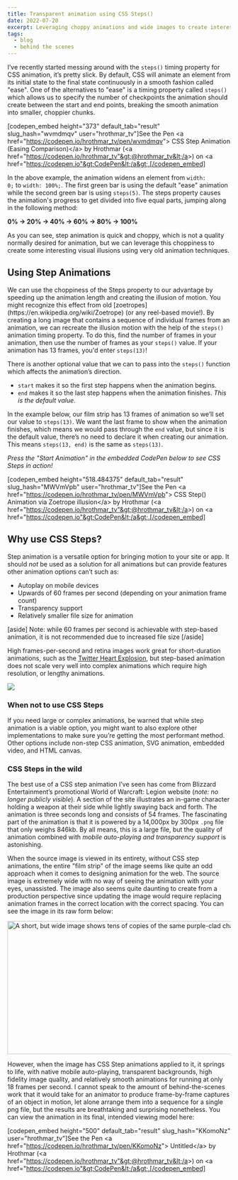 ```yaml
---
title: Transparent animation using CSS Steps()
date: 2022-07-20
excerpt: Leveraging choppy animations and wide images to create interesting visual illusions using very old animation techniques.
tags:
  - blog
  - behind the scenes
---
```


I’ve recently started messing around with the <code>steps()</code> timing property for CSS animation, it’s pretty slick. By default, CSS will animate an element from its initial state to the final state continuously in a smooth fashion called "ease". One of the alternatives to "ease" is a timing property called <code>steps()</code> which allows us to specify the number of checkpoints the animation should create between the start and end points, breaking the smooth animation into smaller, choppier chunks.

[codepen_embed height="373" default_tab="result" slug_hash="wvmdmqv" user="hrothmar_tv"]See the Pen &lt;a href="https://codepen.io/hrothmar_tv/pen/wvmdmqv"&gt;
CSS Step Animation (Easing Comparison)&lt;/a&gt; by Hrothmar (&lt;a href="https://codepen.io/hrothmar_tv"&gt;@hrothmar_tv&lt;/a&gt;)
on &lt;a href="https://codepen.io"&gt;CodePen&lt;/a&gt;.[/codepen_embed]

In the above example, the animation widens an element from <code>width: 0;</code> to <code>width: 100%;</code>. The first green bar is using the default "ease" animation while the second green bar is using <code>steps(5)</code>. The steps property causes the animation's progress to get divided into five equal parts, jumping along in the following method:

<strong>0% -&gt; 20% -&gt; 40% -&gt; 60% -&gt; 80% -&gt; 100%</strong>

As you can see, step animation is quick and choppy, which is not a quality normally desired for animation, but we can leverage this choppiness to create some interesting visual illusions using very old animation techniques.

<h2>Using Step Animations</h2>
We can use the choppiness of the Steps property to our advantage by speeding up the animation length and creating the illusion of motion. You might recognize this effect from old [zoetropes](https://en.wikipedia.org/wiki/Zoetrope) (or any reel-based movie!). By creating a long image that contains a sequence of individual frames from an animation, we can recreate the illusion motion with the help of the <code>steps()</code> animation timing property. To do this, find the number of frames in your animation, then use the number of frames as your <code>steps()</code> value. If your animation has 13 frames, you'd enter <code>steps(13)</code>!

There is another optional value that we can to pass into the <code>steps()</code> function which affects the animation’s direction.
<ul>
 	<li><code>start</code> makes it so the first step happens when the animation begins.</li>
 	<li><code>end</code> makes it so the last step happens when the animation finishes.
<em>This is the default value</em>.</li>
</ul>
In the example below, our film strip has 13 frames of animation so we’ll set our value to <code>steps(13)</code>. We want the last frame to show when the animation finishes, which means we would pass through the <code>end</code> value, but since it is the default value, there’s no need to declare it when creating our animation. This means <code>steps(13, end)</code> is the same as <code>steps(13)</code>.

<em>Press the "Start Animation" in the embedded CodePen below to see CSS Steps in action!</em>

[codepen_embed height="518.484375" default_tab="result" slug_hash="MWVmVpb" user="hrothmar_tv"]See the Pen &lt;a href="https://codepen.io/hrothmar_tv/pen/MWVmVpb"&gt;
CSS Step() Animation via Zoetrope illusion&lt;/a&gt; by Hrothmar (&lt;a href="https://codepen.io/hrothmar_tv"&gt;@hrothmar_tv&lt;/a&gt;)
on &lt;a href="https://codepen.io"&gt;CodePen&lt;/a&gt;.[/codepen_embed]

<h2>Why use CSS Steps?</h2>
Step animation is a versatile option for bringing motion to your site or app. It should <em>not</em> be used as a solution for all animations but can provide features other animation options can’t such as:
<ul>
 	<li>Autoplay on mobile devices</li>
 	<li>Upwards of 60 frames per second (depending on your animation frame count)</li>
 	<li>Transparency support</li>
 	<li>Relatively smaller file size for animation</li>
</ul>

[aside]
Note: while 60 frames per second is achievable with step-based animation, it is not recommended due to increased file size
[/aside]

High frames-per-second and retina images work great for short-duration animations, such as the [Twitter Heart Explosion](https://medium.com/@chrismabry/how-did-they-do-that-the-twitter-like-animation-2a473b658e43), but step-based animation does not scale very well into complex animations which require high resolution, or lengthy animations.

<img src="https://miro.medium.com/max/1400/1*MTZW1G1mE7LSX1CnhTYeHA.png" />

<h3>When not to use CSS Steps</h3>
If you need large or complex animations, be warned that while step animation is a viable option, you might want to also explore other implementations to make sure you’re getting the most performant method. Other options include non-step CSS animation, SVG animation, embedded video, and HTML canvas.
<h3>CSS Steps in the wild</h3>
The best use of a CSS step animation I’ve seen has come from Blizzard Entertainment’s promotional World of Warcraft: Legion website (<em>note: no longer publicly visible</em>)<em>.</em> A section of the site illustrates an in-game character holding a weapon at their side while lightly swaying back and forth. The animation is three seconds long and consists of 54 frames. The fascinating part of the animation is that it is powered by a 14,000px by 300px <code>.png</code> file that only weighs 846kb. By all means, this is a large file, but the quality of animation combined with <em>mobile auto-playing and transparency support</em> is astonishing.

When the source image is viewed in its entirety, without CSS step animations, the entire "film strip" of the image seems like quite an odd approach when it comes to designing animation for the web. The source image is extremely wide with no way of seeing the animation with your eyes, unassisted. The image also seems quite daunting to create from a production perspective since updating the image would require replacing animation frames in the correct location with the correct spacing. You can see the image in its raw form below:

<img src="https://hrothmar.com/wp-content/uploads/2022/07/warlock-zoetrope.png" alt="A short, but wide image shows tens of copies of the same purple-clad character standing next to each other. Each copy of the person changes slightly, showing one frame of animation's difference between each other." width="14040" height="300" />

However, when the image has CSS Step animations applied to it, it springs to life, with native mobile auto-playing, transparent backgrounds, high fidelity image quality, and relatively smooth animations for running at only 18 frames per second. I cannot speak to the amount of behind-the-scenes work that it would take for an animator to produce frame-by-frame captures of an object in motion, let alone arrange them into a sequence for a single png file, but the results are breathtaking and surprising nonetheless. You can view the animation in its final, intended viewing model here:

[codepen_embed height="500" default_tab="result" slug_hash="KKomoNz" user="hrothmar_tv"]See the Pen &lt;a href="https://codepen.io/hrothmar_tv/pen/KKomoNz"&gt;
Untitled&lt;/a&gt; by Hrothmar (&lt;a href="https://codepen.io/hrothmar_tv"&gt;@hrothmar_tv&lt;/a&gt;)
on &lt;a href="https://codepen.io"&gt;CodePen&lt;/a&gt;.[/codepen_embed]